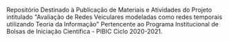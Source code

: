 Repositório Destinado à Publicação de Materiais e Atividades do Projeto intitulado  "Avaliação de Redes Veiculares modeladas como redes temporais utilizando Teoria da Informação"  Pertencente ao Programa Institucional de Bolsas de Iniciação Científica - PIBIC Ciclo 2020-2021.
